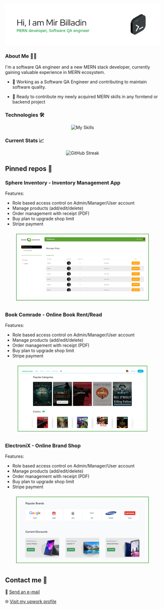 



<p align="center">
  <a href="https://github.com/billadin">
    <img src="./github-header2.png">
  </a>
</p>

### About Me :man_technologist:
I'm a software QA engineer and a new MERN stack developer, currently gaining valuable experience in MERN ecosystem.

- :telescope: Working as a Software QA Engineer and contributing to maintain software quality.

- :seedling: Ready to contribute my newly acquired MERN skills in any forntend or backend project


### Technologies :hammer_and_wrench:
<p align="center">
  <a>
    <img src="https://skillicons.dev/icons?i=react,js,java,selenium,nodejs,express,mongodb,firebase,tailwind,html,css&theme=dark" alt="My Skills">
  </a>
</p>

### Current Stats 📈
<p align="center">
  <a>
    <img src="https://github-readme-streak-stats.herokuapp.com?user=billadin&theme=whatsapp-light2&card_width=756" alt="GitHub Streak">
  </a>
</p>

 

## Pinned repos 📌

### Sphere Inventory - Inventory Management App
Features:
- Role based access control on Admin/Manager/User account
- Manage products (add/edit/delete)
- Order management with receipt (PDF)
- Buy plan to upgrade shop limit
- Stripe payment

<p align="center">
    <a href="https://github.com/billadin/inventory-management"
    >
      <img width="410" src="./sphere.png"/ style="border: 1px solid green; padding: 10px; margin: 10px;">
    </a>
</p>


### Book Comrade - Online Book Rent/Read
Features:
- Role based access control on Admin/Manager/User account
- Manage products (add/edit/delete)
- Order management with receipt (PDF)
- Buy plan to upgrade shop limit
- Stripe payment
<p align="center">
    <a href="https://github.com/billadin/book-comrade">
      <img width="400" src="./bookComrade.png"/ style="border: 1px solid green; padding: 10px; margin: 10px;">
    </a>
</p>

### ElectroniX - Online Brand Shop
Features:
- Role based access control on Admin/Manager/User account
- Manage products (add/edit/delete)
- Order management with receipt (PDF)
- Buy plan to upgrade shop limit
- Stripe payment
<p align="center">
    <a href="https://github.com/billadin/electronix">
      <img width="410" src="./electrnoiX3.png"/ style="border: 1px solid green; padding: 10px; margin: 10px;">
    </a>
</p>

## Contact me :speech_balloon:



:e-mail: <a href="mailto:mir.billadin4@gmail.com">Send an e-mail</a>

:globe_with_meridians: <a href="https://www.upwork.com/freelancers/~01449a1f318b43c81d">Visit my upwork profile</a>




